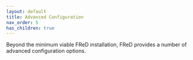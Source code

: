 ```yaml
---
layout: default
title: Advanced Configuration
nav_order: 5
has_children: true
---
```


Beyond the minimum viable FReD installation, FReD provides a number of advanced configuration options.
